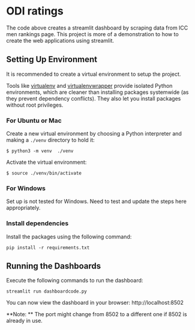 ODI ratings
==============================

The code above creates a streamlit dashboard by scraping data from ICC men rankings page. This project is more of a demonstration to how to create the web applications using streamlit.


## Setting Up Environment

It is recommended to create a virtual environment to setup the project.

Tools like [virtualenv](https://virtualenv.pypa.io/en/latest/) and [virtualenvwrapper](https://virtualenvwrapper.readthedocs.io/en/latest/) provide isolated Python environments, which are cleaner than installing packages systemwide (as they prevent dependency conflicts). They also let you install packages without root privileges.

### For Ubuntu or Mac
Create a new virtual environment by choosing a Python interpreter and making a  `./venv`  directory to hold it:

    $ python3 -m venv  ./venv

Activate the virtual environment:

    $ source ./venv/bin/activate

### For Windows
Set up is not tested for Windows. Need to test and update the steps here appropriately.

### Install dependencies
Install the packages using the following command:

    pip install -r requirements.txt

## Running the Dashboards

Execute the following commands to run the dashboard:

    streamlit run dashboardcode.py

You can now view the dashboard in your browser: http://localhost:8502

**Note: ** The port might change from 8502 to a different one if 8502 is already in use.
